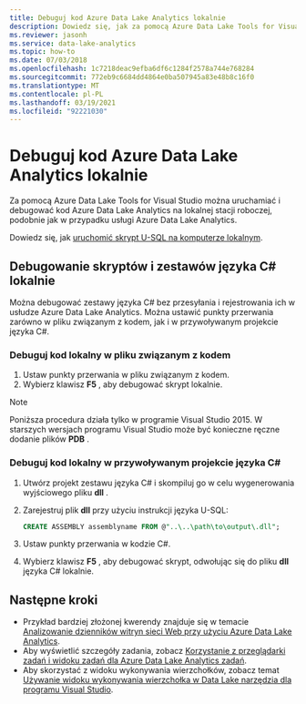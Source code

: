 ```yaml
---
title: Debuguj kod Azure Data Lake Analytics lokalnie
description: Dowiedz się, jak za pomocą Azure Data Lake Tools for Visual Studio debugować zadania U-SQL na lokalnej stacji roboczej.
ms.reviewer: jasonh
ms.service: data-lake-analytics
ms.topic: how-to
ms.date: 07/03/2018
ms.openlocfilehash: 1c7218deac9efba6df6c1284f2578a744e768284
ms.sourcegitcommit: 772eb9c6684dd4864e0ba507945a83e48b8c16f0
ms.translationtype: MT
ms.contentlocale: pl-PL
ms.lasthandoff: 03/19/2021
ms.locfileid: "92221030"
---
```

# <a name="debug-azure-data-lake-analytics-code-locally"></a>Debuguj kod Azure Data Lake Analytics lokalnie

Za pomocą Azure Data Lake Tools for Visual Studio można uruchamiać i debugować kod Azure Data Lake Analytics na lokalnej stacji roboczej, podobnie jak w przypadku usługi Azure Data Lake Analytics.

Dowiedz się, jak [uruchomić skrypt U-SQL na komputerze lokalnym](data-lake-analytics-data-lake-tools-local-run.md).

## <a name="debug-scripts-and-c-assemblies-locally"></a>Debugowanie skryptów i zestawów języka C# lokalnie

Można debugować zestawy języka C# bez przesyłania i rejestrowania ich w usłudze Azure Data Lake Analytics. Można ustawić punkty przerwania zarówno w pliku związanym z kodem, jak i w przywoływanym projekcie języka C#.

### <a name="debug-local-code-in-a-code-behind-file"></a>Debuguj kod lokalny w pliku związanym z kodem

1. Ustaw punkty przerwania w pliku związanym z kodem.
2. Wybierz klawisz **F5** , aby debugować skrypt lokalnie.

> [!NOTE]
   > Poniższa procedura działa tylko w programie Visual Studio 2015. W starszych wersjach programu Visual Studio może być konieczne ręczne dodanie plików **PDB** .  
   >
   >

### <a name="debug-local-code-in-a-referenced-c-project"></a>Debuguj kod lokalny w przywoływanym projekcie języka C#

1. Utwórz projekt zestawu języka C# i skompiluj go w celu wygenerowania wyjściowego pliku **dll** .
2. Zarejestruj plik **dll** przy użyciu instrukcji języka U-SQL:

   ```sql
   CREATE ASSEMBLY assemblyname FROM @"..\..\path\to\output\.dll";
   ```
   
3. Ustaw punkty przerwania w kodzie C#.
4. Wybierz klawisz **F5** , aby debugować skrypt, odwołując się do pliku **dll** języka C# lokalnie.


## <a name="next-steps"></a>Następne kroki

- Przykład bardziej złożonej kwerendy znajduje się w temacie [Analizowanie dzienników witryn sieci Web przy użyciu Azure Data Lake Analytics](data-lake-analytics-analyze-weblogs.md).
- Aby wyświetlić szczegóły zadania, zobacz [Korzystanie z przeglądarki zadań i widoku zadań dla Azure Data Lake Analytics zadań](data-lake-analytics-data-lake-tools-view-jobs.md).
- Aby skorzystać z widoku wykonywania wierzchołków, zobacz temat [Używanie widoku wykonywania wierzchołka w Data Lake narzędzia dla programu Visual Studio](data-lake-analytics-data-lake-tools-use-vertex-execution-view.md).
